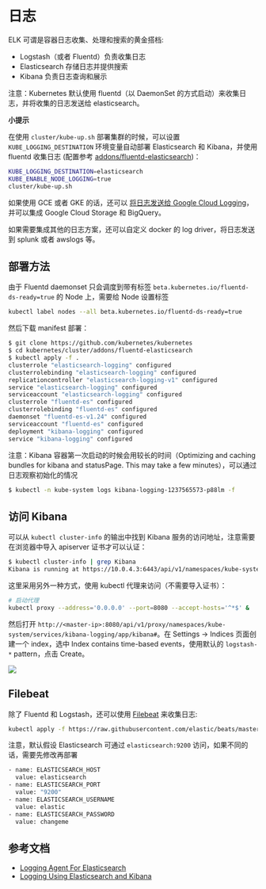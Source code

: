 # 日志

ELK 可谓是容器日志收集、处理和搜索的黄金搭档:

* Logstash（或者 Fluentd）负责收集日志
* Elasticsearch 存储日志并提供搜索
* Kibana 负责日志查询和展示

注意：Kubernetes 默认使用 fluentd（以 DaemonSet 的方式启动）来收集日志，并将收集的日志发送给 elasticsearch。

**小提示**

在使用 `cluster/kube-up.sh` 部署集群的时候，可以设置 `KUBE_LOGGING_DESTINATION` 环境变量自动部署 Elasticsearch 和 Kibana，并使用 fluentd 收集日志 \(配置参考 [addons/fluentd-elasticsearch](https://github.com/kubernetes/kubernetes/tree/master/cluster/addons/fluentd-elasticsearch)\)：

```bash
KUBE_LOGGING_DESTINATION=elasticsearch
KUBE_ENABLE_NODE_LOGGING=true
cluster/kube-up.sh
```

如果使用 GCE 或者 GKE 的话，还可以 [将日志发送给 Google Cloud Logging](https://kubernetes.io/docs/user-guide/logging/stackdriver/)，并可以集成 Google Cloud Storage 和 BigQuery。

如果需要集成其他的日志方案，还可以自定义 docker 的 log driver，将日志发送到 splunk 或者 awslogs 等。

## 部署方法

由于 Fluentd daemonset 只会调度到带有标签 `beta.kubernetes.io/fluentd-ds-ready=true` 的 Node 上，需要给 Node 设置标签

```bash
kubectl label nodes --all beta.kubernetes.io/fluentd-ds-ready=true
```

然后下载 manifest 部署：

```bash
$ git clone https://github.com/kubernetes/kubernetes
$ cd kubernetes/cluster/addons/fluentd-elasticsearch
$ kubectl apply -f .
clusterrole "elasticsearch-logging" configured
clusterrolebinding "elasticsearch-logging" configured
replicationcontroller "elasticsearch-logging-v1" configured
service "elasticsearch-logging" configured
serviceaccount "elasticsearch-logging" configured
clusterrole "fluentd-es" configured
clusterrolebinding "fluentd-es" configured
daemonset "fluentd-es-v1.24" configured
serviceaccount "fluentd-es" configured
deployment "kibana-logging" configured
service "kibana-logging" configured
```

注意：Kibana 容器第一次启动的时候会用较长的时间（Optimizing and caching bundles for kibana and statusPage. This may take a few minutes），可以通过日志观察初始化的情况

```bash
$ kubectl -n kube-system logs kibana-logging-1237565573-p88lm -f
```

## 访问 Kibana

可以从 `kubectl cluster-info` 的输出中找到 Kibana 服务的访问地址，注意需要在浏览器中导入 apiserver 证书才可以认证：

```bash
$ kubectl cluster-info | grep Kibana
Kibana is running at https://10.0.4.3:6443/api/v1/namespaces/kube-system/services/kibana-logging/proxy
```

这里采用另外一种方式，使用 kubectl 代理来访问（不需要导入证书）：

```bash
# 启动代理
kubectl proxy --address='0.0.0.0' --port=8080 --accept-hosts='^*$' &
```

然后打开 `http://<master-ip>:8080/api/v1/proxy/namespaces/kube-system/services/kibana-logging/app/kibana#`。在 Settings -&gt; Indices 页面创建一个 index，选中 Index contains time-based events，使用默认的 `logstash-*` pattern，点击 Create。

![](../../.gitbook/assets/kibana%20%283%29.png)

## Filebeat

除了 Fluentd 和 Logstash，还可以使用 [Filebeat](https://www.elastic.co/products/beats/filebeat) 来收集日志:

```bash
kubectl apply -f https://raw.githubusercontent.com/elastic/beats/master/deploy/kubernetes/filebeat-kubernetes.yaml
```

注意，默认假设 Elasticsearch 可通过 `elasticsearch:9200` 访问，如果不同的话，需要先修改再部署

```bash
- name: ELASTICSEARCH_HOST
  value: elasticsearch
- name: ELASTICSEARCH_PORT
  value: "9200"
- name: ELASTICSEARCH_USERNAME
  value: elastic
- name: ELASTICSEARCH_PASSWORD
  value: changeme
```

## 参考文档

* [Logging Agent For Elasticsearch](https://github.com/kubernetes/kubernetes/tree/master/cluster/addons/fluentd-elasticsearch)
* [Logging Using Elasticsearch and Kibana](https://kubernetes.io/docs/tasks/debug-application-cluster/logging-elasticsearch-kibana/)

